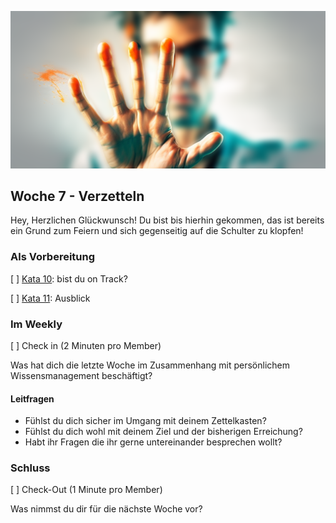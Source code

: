 ![Stopp](images/Boxenstopp.png)

## Woche 7 - Verzetteln

Hey, Herzlichen Glückwunsch! Du bist bis hierhin gekommen, das ist bereits ein Grund zum Feiern und sich gegenseitig auf die Schulter zu klopfen!

### Als Vorbereitung

[ ] [Kata 10](2-1-Kata-10.md): bist du on Track?

[ ] [Kata 11](2-1-Kata-11.md): Ausblick

### Im Weekly

[ ] Check in (2 Minuten pro Member)

Was hat dich die letzte Woche im Zusammenhang mit persönlichem Wissensmanagement beschäftigt?

#### Leitfragen

- Fühlst du dich sicher im Umgang mit deinem Zettelkasten?
- Fühlst du dich wohl mit deinem Ziel und der bisherigen Erreichung?
- Habt ihr Fragen die ihr gerne untereinander besprechen wollt?

### Schluss

[ ] Check-Out (1 Minute pro Member)

Was nimmst du dir für die nächste Woche vor?

<script src="https://giscus.app/client.js"
        data-repo="cogneon/lernos-zettelkasten"
        data-repo-id="R_kgDOI5YY1w"
        data-category="Announcements"
        data-category-id="DIC_kwDOI5YY184CUTx3"
        data-mapping="pathname"
        data-strict="0"
        data-reactions-enabled="1"
        data-emit-metadata="0"
        data-input-position="bottom"
        data-theme="light"
        data-lang="de"
        crossorigin="anonymous"
        async>
</script>
